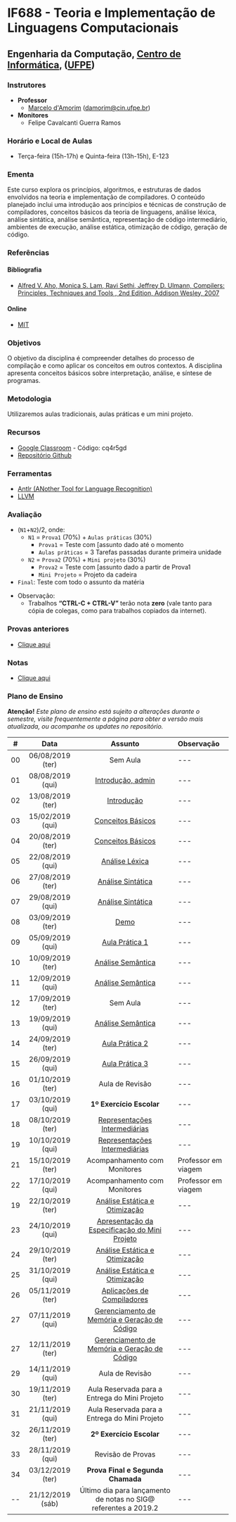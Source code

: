 # IF688 - Teoria e Implementação de Linguagens Computacionais

## Engenharia da Computação, [Centro de Informática](http://www.cin.ufpe.br), ([UFPE](http://www.ufpe.br))

### Instrutores

* **Professor** 
  * [Marcelo d'Amorim](http://cin.ufpe.br/~damorim/) (damorim@cin.ufpe.br)
* **Monitores** 
  * Felipe Cavalcanti Guerra Ramos
  
### Horário e Local de Aulas
* Terça-feira (15h-17h) e Quinta-feira (13h-15h), E-123	

### Ementa

Este curso explora os princípios, algoritmos, e estruturas de dados envolvidos na teoria e implementação de compiladores. 
O conteúdo planejado inclui uma introdução aos princípios e técnicas de construção de compiladores, conceitos básicos da teoria de linguagens, análise léxica, análise sintática, análise semântica, representação de código intermediário, ambientes de execução, análise estática, otimização de código, geração de código.

### Referências

#### Bibliografia
- [Alfred V. Aho, Monica S. Lam, Ravi Sethi, Jeffrey D. Ulmann, Compilers: Principles, Techniques and Tools , 2nd Edition, Addison Wesley, 2007](https://www.saraiva.com.br/compiladores-principios-tecnicas-e-ferramentas-1998960.html)
#### Online
- [MIT](https://ocw.mit.edu/courses/electrical-engineering-and-computer-science/6-035-computer-language-engineering-sma-5502-fall-2005/)

### Objetivos

O objetivo da disciplina é compreender detalhes do processo de compilação e como aplicar os conceitos em outros contextos.
A disciplina apresenta conceitos básicos sobre interpretação, análise, e síntese de programas. 

### Metodologia

Utilizaremos aulas tradicionais, aulas práticas e um mini projeto.

### Recursos

- [Google Classroom](http://classroom.google.com) - Código:  cq4r5gd
- [Repositório Github]( http://github.com/damorim/compilers-cin)

### Ferramentas
- [Antlr (ANother Tool for Language Recognition)](https://www.antlr.org/)
- [LLVM](https://llvm.org/)

### Avaliação
* (`N1`+`N2`)/2, onde:
  * `N1` = `Prova1` (70%) + `Aulas práticas` (30%)
    * `Prova1` = Teste com [assunto dado até o momento
    * `Aulas práticas` = 3 Tarefas passadas durante primeira unidade
  * `N2` = `Prova2` (70%) + `Mini projeto` (30%)
    * `Prova2` = Teste com [assunto dado a partir de Prova1 
    * `Mini Projeto` = Projeto da cadeira
* `Final`: Teste com todo o assunto da matéria

- Observação:
  - Trabalhos **“CTRL-C + CTRL-V”** terão nota **zero** (vale tanto para cópia de colegas, como para trabalhos copiados da internet).

### Provas anteriores
- [Clique aqui](github.com/damorim/compilers-cin/tree/master/provas)

### Notas
- [Clique aqui](https://docs.google.com/spreadsheets/d/1bBrZeFmS-fFnsUazjbqWenF_2S8vPdO3VOEtcmWQOMc)

### Plano de Ensino

**Atenção!** 
*Este plano de ensino está sujeito a alterações durante o semestre, visite frequentemente a página para obter a versão mais atualizada, ou acompanhe os updates no repositório.*

| # | Data | Assunto | Observação |
|:---:|:----:|:----------------------:|:----------------------|
| 00 | 06/08/2019 (ter) | Sem Aula | --- |
| 01 | 08/08/2019 (qui) | [Introdução, admin](/slides-aulas/intro.pptx) | --- |
| 02 | 13/08/2019 (ter) | [Introdução](/slides-aulas/intro.pptx) | --- |
| 03 | 15/02/2019 (qui) | [Conceitos Básicos](/slides-aulas/conceitos-basicos.pptx) | --- |
| 04 | 20/08/2019 (ter) | [Conceitos Básicos](/slides-aulas/conceitos-basicos.pptx) | --- |
| 05 | 22/08/2019 (qui) | [Análise Léxica](/slides-aulas/analise-lexica.pptx) | --- |
| 06 | 27/08/2019 (ter) | [Análise Sintática](/slides-aulas/analise-sintatica.pptx)| --- |
| 07 | 29/08/2019 (qui) | [Análise Sintática](/slides-aulas/analise-sintatica.pptx) | --- |
| 08 | 03/09/2019 (ter) | [Demo](github.com/damorim/compilers-cin/tree/master/demos) | --- |
| 09 | 05/09/2019 (qui) | [Aula Prática 1](github.com/damorim/compilers-cin/tree/master/ap1) | --- |
| 10 | 10/09/2019 (ter) | [Análise Semântica](/slides-aulas/analise-semantica.pptx) | --- |
| 11 | 12/09/2019 (qui) | [Análise Semântica](/slides-aulas/analise-semantica.pptx) | --- |
| 12 | 17/09/2019 (ter) | Sem Aula | --- |
| 13 | 19/09/2019 (qui) | [Análise Semântica](/slides-aulas/analise-semantica.pptx)  | --- |
| 14 | 24/09/2019 (ter) | [Aula Prática 2](github.com/damorim/compilers-cin/tree/master/ap2) | --- |
| 15 | 26/09/2019 (qui) | [Aula Prática 3](github.com/damorim/compilers-cin/tree/master/ap3) | --- |
| 16 | 01/10/2019 (ter) | Aula de Revisão | --- |
| 17 | 03/10/2019 (qui) | **1º Exercício Escolar** | --- |
| 18 | 08/10/2019 (ter) | [Representações Intermediárias](/slides-aulas/representacoes-intermediarias.pptx) | --- |
| 19 | 10/10/2019 (qui) | [Representações Intermediárias](/slides-aulas/representacoes-intermediarias.pptx) | --- |
| 21 | 15/10/2019 (ter) | Acompanhamento com Monitores | Professor em viagem |
| 22 | 17/10/2019 (qui) | Acompanhamento com Monitores | Professor em viagem |
| 19 | 22/10/2019 (ter) | [Análise Estática e Otimização]() | --- |
| 23 | 24/10/2019 (qui) | [Apresentação da Especificação do Mini Projeto](github.com/damorim/compilers-cin/tree/master/mini-projeto) | --- |
| 24 | 29/10/2019 (ter) | [Análise Estática e Otimização]() | --- |
| 25 | 31/10/2019 (qui) | [Análise Estática e Otimização]()| --- |
| 26 | 05/11/2019 (ter) | [Aplicações  de Compiladores]() | --- |
| 27 | 07/11/2019 (qui) | [Gerenciamento de Memória e Geração de Código](/slides-aulas/ambiente-exec-e-geracao-codigo.pptx) | --- |
| 27 | 12/11/2019 (ter) | [Gerenciamento de Memória e Geração de Código](/slides-aulas/ambiente-exec-e-geracao-codigo.pptx) | --- |
| 29 | 14/11/2019 (qui) | Aula de Revisão| --- |
| 30 | 19/11/2019 (ter) | Aula Reservada para a Entrega do Mini Projeto| --- |
| 31 | 21/11/2019 (qui) | Aula Reservada para a Entrega do Mini Projeto | --- |
| 32 | 26/11/2019 (ter) | **2º Exercício Escolar** | --- |
| 33 | 28/11/2019 (qui) | Revisão de Provas | --- |
| 34 | 03/12/2019 (ter) | **Prova Final e Segunda Chamada**  | --- |
| -- | 21/12/2019 (sáb) | Último dia para lançamento de notas no SIG@ referentes a 2019.2| ---|
